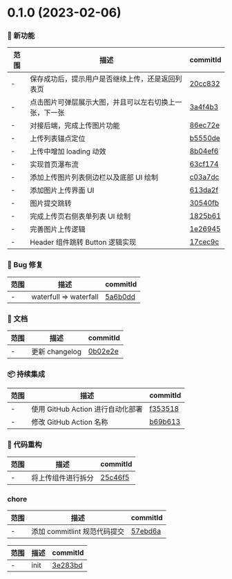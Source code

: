 # 0.1.0 (2023-02-06)

### 🌟 新功能
范围|描述|commitId
--|--|--
 - | 保存成功后，提示⽤户是否继续上传，还是返回列表⻚ | [20cc832](https://github.com/espory/picture-waterfall-user/commit/20cc832)
 - | 点击图片可弹层展示大图，并且可以左右切换上一张，下一张 | [3a4f4b3](https://github.com/espory/picture-waterfall-user/commit/3a4f4b3)
 - | 对接后端，完成上传图片功能 | [86ec72e](https://github.com/espory/picture-waterfall-user/commit/86ec72e)
 - | 上传列表锚点定位 | [b5550de](https://github.com/espory/picture-waterfall-user/commit/b5550de)
 - | 上传中增加 loading 动效 | [8b04ef6](https://github.com/espory/picture-waterfall-user/commit/8b04ef6)
 - | 实现首页瀑布流 | [63cf174](https://github.com/espory/picture-waterfall-user/commit/63cf174)
 - | 添加上传图片列表侧边栏以及底部 UI 绘制 | [c03a7dc](https://github.com/espory/picture-waterfall-user/commit/c03a7dc)
 - | 添加图片上传界面 UI | [613da2f](https://github.com/espory/picture-waterfall-user/commit/613da2f)
 - | 图片提交跳转 | [30540fb](https://github.com/espory/picture-waterfall-user/commit/30540fb)
 - | 完成上传页右侧表单列表 UI 绘制 | [1825b61](https://github.com/espory/picture-waterfall-user/commit/1825b61)
 - | 完善图片上传逻辑 | [1e26945](https://github.com/espory/picture-waterfall-user/commit/1e26945)
 - | Header 组件跳转 Button 逻辑实现 | [17cec9c](https://github.com/espory/picture-waterfall-user/commit/17cec9c)


### 🐛 Bug 修复
范围|描述|commitId
--|--|--
 - | waterfull => waterfall | [5a6b0dd](https://github.com/espory/picture-waterfall-user/commit/5a6b0dd)


### 📝 文档
范围|描述|commitId
--|--|--
 - | 更新 changelog | [0b02e2e](https://github.com/espory/picture-waterfall-user/commit/0b02e2e)


### 📦 持续集成
范围|描述|commitId
--|--|--
 - | 使用 GitHub Action 进行自动化部署 | [f353518](https://github.com/espory/picture-waterfall-user/commit/f353518)
 - | 修改 GitHub Action 名称 | [b69b613](https://github.com/espory/picture-waterfall-user/commit/b69b613)


### 🔨 代码重构
范围|描述|commitId
--|--|--
 - | 将上传组件进行拆分 | [25c46f5](https://github.com/espory/picture-waterfall-user/commit/25c46f5)


### chore
范围|描述|commitId
--|--|--
 - | 添加 commitlint 规范代码提交 | [57ebd6a](https://github.com/espory/picture-waterfall-user/commit/57ebd6a)


范围|描述|commitId
--|--|--
 - | init | [3e283bd](https://github.com/espory/picture-waterfall-user/commit/3e283bd)

